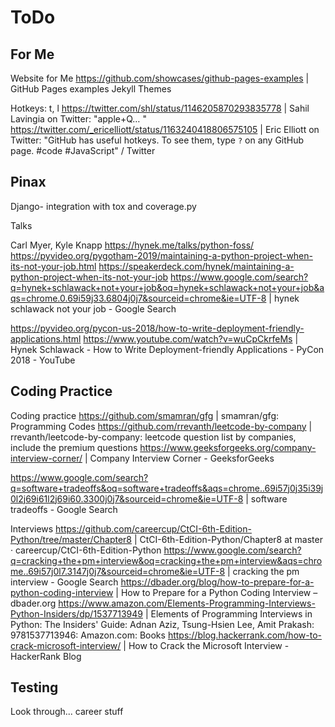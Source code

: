 # ToDo

## For Me

Website for Me
https://github.com/showcases/github-pages-examples | GitHub Pages examples
Jekyll Themes

Hotkeys: t, l
https://twitter.com/shl/status/1146205870293835778 | Sahil Lavingia on Twitter: "apple+Q… "
https://twitter.com/_ericelliott/status/1163240418806575105 | Eric Elliott on Twitter: "GitHub has useful hotkeys. To see them, type `?` on any GitHub page. #code #JavaScript" / Twitter

## Pinax

Django- integration with tox and coverage.py

Talks

Carl Myer, Kyle Knapp
https://hynek.me/talks/python-foss/
https://pyvideo.org/pygotham-2019/maintaining-a-python-project-when-its-not-your-job.html
https://speakerdeck.com/hynek/maintaining-a-python-project-when-its-not-your-job
https://www.google.com/search?q=hynek+schlawack+not+your+job&oq=hynek+schlawack+not+your+job&aqs=chrome.0.69i59j33.6804j0j7&sourceid=chrome&ie=UTF-8 | hynek schlawack not your job - Google Search

https://pyvideo.org/pycon-us-2018/how-to-write-deployment-friendly-applications.html
https://www.youtube.com/watch?v=wuCpCkrfeMs | Hynek Schlawack - How to Write Deployment-friendly Applications - PyCon 2018 - YouTube

## Coding Practice

Coding practice
https://github.com/smamran/gfg | smamran/gfg: Programming Codes
https://github.com/rrevanth/leetcode-by-company | rrevanth/leetcode-by-company: leetcode question list by companies, include the premium questions
https://www.geeksforgeeks.org/company-interview-corner/ | Company Interview Corner - GeeksforGeeks

https://www.google.com/search?q=software+tradeoffs&oq=software+tradeoffs&aqs=chrome..69i57j0j35i39j0l2j69i61l2j69i60.3300j0j7&sourceid=chrome&ie=UTF-8 | software tradeoffs - Google Search

Interviews
https://github.com/careercup/CtCI-6th-Edition-Python/tree/master/Chapter8 | CtCI-6th-Edition-Python/Chapter8 at master · careercup/CtCI-6th-Edition-Python
https://www.google.com/search?q=cracking+the+pm+interview&oq=cracking+the+pm+interview&aqs=chrome..69i57j0l7.3147j0j7&sourceid=chrome&ie=UTF-8 | cracking the pm interview - Google Search
https://dbader.org/blog/how-to-prepare-for-a-python-coding-interview | How to Prepare for a Python Coding Interview – dbader.org
https://www.amazon.com/Elements-Programming-Interviews-Python-Insiders/dp/1537713949 | Elements of Programming Interviews in Python: The Insiders' Guide: Adnan Aziz, Tsung-Hsien Lee, Amit Prakash: 9781537713946: Amazon.com: Books
https://blog.hackerrank.com/how-to-crack-microsoft-interview/ | How to Crack the Microsoft Interview - HackerRank Blog

## Testing

<!--
Kent Beck, TDD
-->

Look through... career stuff

<!--
## Useful Files

<!--
According to the GitHub's [2017 Open Source Survey](https://opensourcesurvey.org/2017/), "Documentation is highly valued, but often overlooked." 

Assess Pinax in comparison to the GitHub docs and features available:

https://chaoss.github.io/grimoirelab-tutorial/ | GrimoireLab Tutorial | GrimoireLab Tutorial
https://speakerdeck.com/bitergia/
https://blog.bitergia.com/

https://opensource.guide/best-practices/
https://opensource.guide/starting-a-project/
https://opensource.guide/finding-users/
https://opensource.guide/building-community/
https://opensource.guide/leadership-and-governance/

GitHub Universe- Metrics that Matter

http://matthewrocklin.com/blog/work/2018/02/28/minimal-bug-reports
https://stackoverflow.com/help/minimal-reproducible-example
https://pganssle-talks.github.io/pydata-nyc-2018-open-source/#/3
https://pganssle-talks.github.io/pydata-nyc-2018-open-source/#/4
https://pganssle-talks.github.io/pydata-nyc-2018-open-source/#/8

https://pyvideo.org/pycon-au-2017/how-to-handle-abandoned-projects-take-two.html
https://glasnt.com/talks/2017_08_PyConAU/#/

Metrics
https://nadiaeghbal.com/project-health | Nadia Eghbal | Methodologies for measuring project health
3 methods
https://nadiaeghbal.com/user-support | Nadia Eghbal | Understanding user support systems in open source
-->

<!--
Mozilla presentation

Maturity Models and Open Decision Frameworks:

Maturity Models and Frameworks
* [The Open Organization Maturity Model](https://opensource.com/open-organization/resources/open-org-maturity-model)
* [Capability Maturity Model Wikipedia](https://en.wikipedia.org/wiki/Capability_Maturity_Model)
* [Capability Maturity Model Integrated (CMMI®) Wikipedia](https://en.wikipedia.org/wiki/Capability_Maturity_Model_Integration)
* 
* [Apache Project Maturity Model](https://community.apache.org/apache-way/apache-project-maturity-model.html)
* [The Open Decision Framework](https://opensource.com/open-organization/resources/open-decision-framework)
* [Red Hat Open Decision Framework Maturity  Model](https://github.com/red-hat-people-team/open-decision-framework/tree/master/maturity-model)

https://en.wikipedia.org/wiki/Capability_Maturity_Model#Maturity_models
https://community.apache.org/apache-way/apache-project-maturity-model.html#other-open-source-project-models

Open decision framework
Release often/release early
https://github.com/opensourceway/open-decision-framework
https://docs.google.com/presentation/d/1ldc9dmV1dcm7o1Sjw4RLV6fEAV7ui6nvblhxduZSR0o/edit#slide=id.p4 | Open-decision-framework-P4 - Google Slides
https://en.m.wikipedia.org/wiki/Cynefin_framework | Cynefin framework - Wikipedia

Open Source Software Asssessment Methodologies
https://en.wikipedia.org/wiki/Open-source_software_assessment_methodologies
-->

<!--
Metrics:
* [CHAOSS Metrics](https://github.com/chaoss/metrics/)
* [GitHub Open Source Guide Metrics](https://opensource.guide/metrics/)

The GitHub Open Source Guides "[Checklist Before You Contribute](https://opensource.guide/how-to-contribute/#a-checklist-before-you-contribute)" section can be used by prospective contributors to evaluate whether or not to contribute to a project. I used it to evaluate Pinax meets the checklist standards.

## Maturity Model

http://info.thoughtworks.com/rs/thoughtworks2/images/agile_maturity_model.pdf | agile_maturity_model.pdf

https://martinfowler.com/bliki/MaturityModel.html

"[Ten simple rules for helping newcomers become contributors to open projects](https://journals.plos.org/ploscompbiol/article?id=10.1371%2Fjournal.pcbi.1007296)"...
-->
